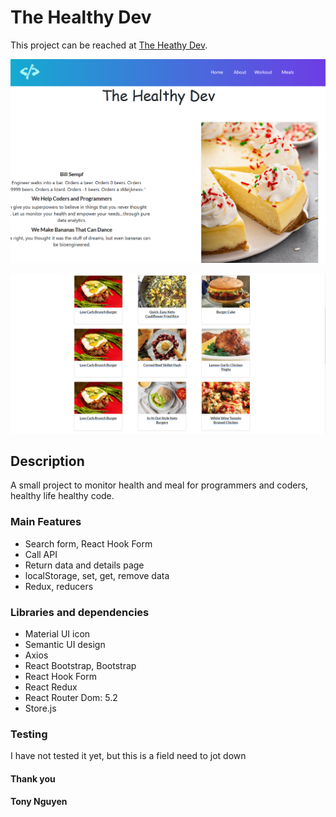 # The Healthy Dev

This project can be reached at [The Heathy Dev](https://thehealthydev.netlify.app).

![The Healthy Dev Landing Page](src/assets/img/TheHealthyDevLandingPage.png)

![The Healthy Dev API Result Page](src/assets/img/TheHealthyDevPage4.png)

## Description

A small project to monitor health and meal for programmers and coders, healthy life healthy code.

### Main Features

- Search form, React Hook Form
- Call API
- Return data and details page
- localStorage, set, get, remove data
- Redux, reducers

### Libraries and dependencies

- Material UI icon
- Semantic UI design
- Axios
- React Bootstrap, Bootstrap
- React Hook Form
- React Redux
- React Router Dom: 5.2
- Store.js

### Testing
 I have not tested it yet, but this is a field need to jot down

#### Thank you
#### Tony Nguyen
